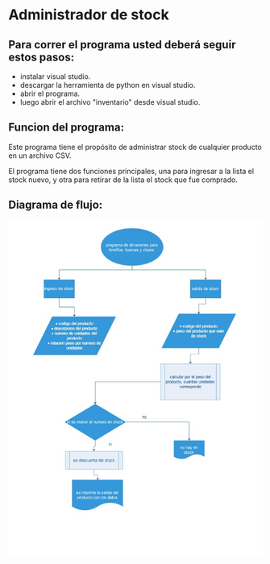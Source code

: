 # Administrador de stock

## Para correr el programa usted deberá seguir estos pasos:

- instalar visual studio.
- descargar la herramienta de python en visual studio.
- abrir el programa.
- luego abrir el archivo "inventario" desde visual studio.

## Funcion del programa:

Este programa tiene el propósito de administrar stock de cualquier producto en un archivo CSV.

El programa tiene dos funciones principales, una para ingresar a la lista el stock nuevo, y otra para retirar de la lista el stock que fue comprado.

## Diagrama de flujo:

![](diagrama_de_flujo/diagrama%20proyecto.jpg)
